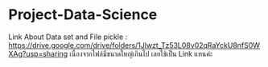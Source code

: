 # Project-Data-Science
Link About Data set and File pickle : https://drive.google.com/drive/folders/1Jlwzt_Tz53L08v02qRaYckU8nfS0WXAg?usp=sharing
เนื่องจากไฟล์มีขนาดใหญ่เกินไป เลยใช้เป็น Link แทนค่ะ
